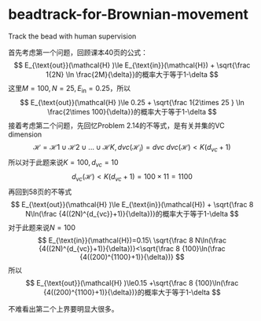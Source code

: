 # beadtrack-for-Brownian-movement
Track the bead with human supervision

首先考虑第一个问题，回顾课本40页的公式： $$ E_{\text{out}}(\mathcal{H} )\le E_{\text{in}}(\mathcal{H}) + \sqrt{\frac 1{2N} \ln \frac{2M}{\delta}}的概率大于等于1-\delta $$ 这里$M= 100, N=25,E_{\text{in}} =0.25$，所以 $$ E_{\text{out}}(\mathcal{H} )\le 0.25 + \sqrt{\frac 1{2\times 25 } \ln \frac{2\times 100}{\delta}}的概率大于等于1-\delta $$ 接着考虑第二个问题，先回忆Problem 2.14的不等式，是有关并集的VC dimension $$ \mathcal{H}=\mathcal{H}1 \cup \mathcal{H}2\cup . . . \cup\mathcal{H}K,d{vc}(\mathcal H_i)=d{vc}\ d{vc}(\mathcal{H}) < K(d_{vc} + 1) $$ 所以对于此题来说$K=100,d_{vc}=10$ $$ d_{vc}(\mathcal{H}) < K(d_{vc} + 1)=100\times11=1100 $$ 再回到58页的不等式 $$ E_{\text{out}}(\mathcal{H} )\le E_{\text{in}}(\mathcal{H}) + \sqrt{\frac 8 N\ln(\frac {4((2N)^{d_{vc}}+1)}{\delta})}的概率大于等于1-\delta $$ 对于此题来说$N=100​$ $$ E_{\text{in}}(\mathcal{H})=0.15\ \sqrt{\frac 8 N\ln(\frac {4((2N)^{d_{vc}}+1)}{\delta})}<\sqrt{\frac 8 {100}\ln(\frac {4((200)^{1100}+1)}{\delta})} $$ 所以 $$ E_{\text{out}}(\mathcal{H} )\le0.15 +\sqrt{\frac 8 {100}\ln(\frac {4((200)^{1100}+1)}{\delta})}的概率大于等于1-\delta $$

不难看出第二个上界要明显大很多。
